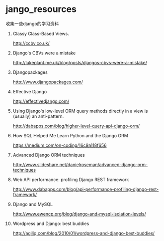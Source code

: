 jango_resources
================

收集一些django的学习资料

1. Classy Class-Based Views.
	
	http://ccbv.co.uk/

2. Django's CBVs were a mistake 

	http://lukeplant.me.uk/blog/posts/djangos-cbvs-were-a-mistake/

3. Djangopackages

	http://www.djangopackages.com/

4. Effective Django

	http://effectivedjango.com/

5. Using Django's low-level ORM query methods directly in a view is (usually) an anti-pattern.
	
	http://dabapps.com/blog/higher-level-query-api-django-orm/

6. How SQL Helped Me Learn Python and the Django ORM

	https://medium.com/on-coding/16c9a118f656

7. Advanced Django ORM techniques

	http://www.slideshare.net/danielroseman/advanced-django-orm-techniques

8. Web API performance: profiling Django REST framework

	http://www.dabapps.com/blog/api-performance-profiling-django-rest-framework/

9. Django and MySQL

	http://www.ewencp.org/blog/django-and-mysql-isolation-levels/

10. Wordpress and Django: best buddies

	http://agiliq.com/blog/2010/01/wordpress-and-django-best-buddies/
